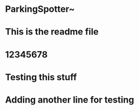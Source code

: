 # ParkingSpotter~
# This is the readme file
# 12345678
# Testing this stuff
# Adding another line for testing
